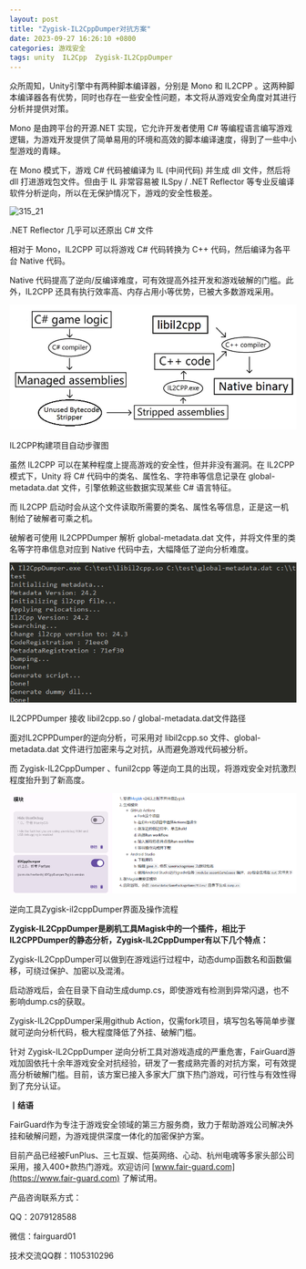 ```yaml
---
layout: post
title: "Zygisk-IL2CppDumper对抗方案"
date: 2023-09-27 16:26:10 +0800
categories: 游戏安全
tags: unity  IL2Cpp  Zygisk-IL2CppDumper
---
```


众所周知，Unity引擎中有两种脚本编译器，分别是 Mono 和 IL2CPP 。这两种脚本编译器各有优势，同时也存在一些安全性问题，本文将从游戏安全角度对其进行分析并提供对策。<!-- more -->  

Mono 是由跨平台的开源.NET 实现，它允许开发者使用 C# 等编程语言编写游戏逻辑，为游戏开发提供了简单易用的环境和高效的脚本编译速度，得到了一些中小型游戏的青睐。  

在 Mono 模式下，游戏 C# 代码被编译为 IL (中间代码) 并生成 dll 文件，然后将 dll 打进游戏包文件。但由于 IL 非常容易被 ILSpy / .NET Reflector 等专业反编译软件分析逆向，所以在无保护情况下，游戏的安全性极差。  

![315_21](/assets/res/202103/.NETReflector还原出C#文件.png)  

.NET Reflector 几乎可以还原出 C# 文件  

相对于 Mono，IL2CPP 可以将游戏 C# 代码转换为 C++ 代码，然后编译为各平台 Native 代码。  

Native 代码提高了逆向/反编译难度，可有效提高外挂开发和游戏破解的门槛。此外，IL2CPP 还具有执行效率高、内存占用小等优势，已被大多数游戏采用。  

![315_21](/assets/res/202103/IL2CPP构建项目自动步骤图.png)  

IL2CPP构建项目自动步骤图  

虽然 IL2CPP 可以在某种程度上提高游戏的安全性，但并非没有漏洞。在 IL2CPP 模式下，Unity 将 C# 代码中的类名、属性名、字符串等信息记录在 global-metadata.dat 文件，引擎依赖这些数据实现某些 C# 语言特征。  

而 IL2CPP 启动时会从这个文件读取所需要的类名、属性名等信息，正是这一机制给了破解者可乘之机。  

破解者可使用 IL2CPPDumper 解析 global-metadata.dat 文件，并将文件里的类名等字符串信息对应到 Native 代码中去，大幅降低了逆向分析难度。  

![315_21](/assets/res/202103/IL2CPPDumper接收路径.png)  

IL2CPPDumper 接收 libil2cpp.so / global-metadata.dat文件路径  

面对IL2CPPDumper的逆向分析，可采用对 libil2cpp.so 文件、global-metadata.dat 文件进行加密来与之对抗，从而避免游戏代码被分析。  


而 Zygisk-IL2CppDumper 、funil2cpp 等逆向工具的出现，将游戏安全对抗激烈程度抬升到了新高度。  

![315_21](/assets/res/202103/Zygisk-il2cppDumper界面及操作流程1.png)  

逆向工具Zygisk-il2cppDumper界面及操作流程  

**Zygisk-IL2CppDumper是刷机工具Magisk中的一个插件，相比于IL2CPPDumper的静态分析，Zygisk-IL2CppDumper有以下几个特点：**  

Zygisk-IL2CppDumper可以做到在游戏运行过程中，动态dump函数名和函数偏移，可绕过保护、加密以及混淆。  

启动游戏后，会在目录下自动生成dump.cs，即使游戏有检测到异常闪退，也不影响dump.cs的获取。  

Zygisk-IL2CppDumper采用github Action，仅需fork项目，填写包名等简单步骤就可逆向分析代码，极大程度降低了外挂、破解门槛。  

针对 Zygisk-IL2CppDumper 逆向分析工具对游戏造成的严重危害，FairGuard游戏加固依托十余年游戏安全对抗经验，研发了一套成熟完善的对抗方案，可有效提高分析破解门槛。目前，该方案已接入多家大厂旗下热门游戏，可行性与有效性得到了充分认证。  

**丨结语**  

FairGuard作为专注于游戏安全领域的第三方服务商，致力于帮助游戏公司解决外挂和破解问题，为游戏提供深度一体化的加密保护方案。  

目前产品已经被FunPlus、三七互娱、恺英网络、心动、杭州电魂等多家头部公司采用，接入400+款热门游戏。欢迎访问 [www.fair-guard.com](https://www.fair-guard.com) 了解试用。    

产品咨询联系方式：  

QQ：2079128588  

微信：fairguard01  

技术交流QQ群：1105310296  
